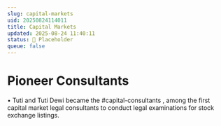 ```yaml
---
slug: capital-markets
uid: 20250824114011
title: Capital Markets
updated: 2025-08-24 11:40:11
status: 🔳 Placeholder
queue: false
---
```

# Pioneer Consultants 
• Tuti and Tuti Dewi became the #capital-consultants  , among the first capital market legal consultants to conduct legal examinations for stock exchange listings.

